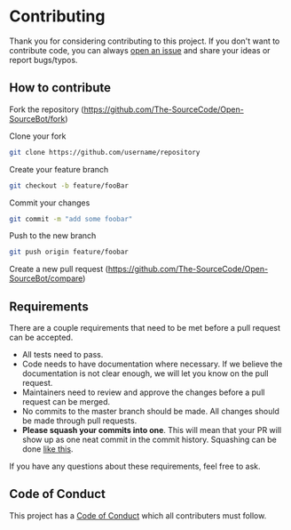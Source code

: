 # Contributing
Thank you for considering contributing to this project. If you don't want to contribute code, you can always [open an issue](https://github.com/The-SourceCode/Open-SourceBot/issues/new) and share your ideas or report bugs/typos.

## How to contribute
Fork the repository (https://github.com/The-SourceCode/Open-SourceBot/fork)

Clone your fork
```sh
git clone https://github.com/username/repository
```

Create your feature branch
```sh
git checkout -b feature/fooBar
```

Commit your changes
```sh
git commit -m "add some foobar"
```

Push to the new branch
```sh
git push origin feature/foobar
```

Create a new pull request (https://github.com/The-SourceCode/Open-SourceBot/compare)

## Requirements
There are a couple requirements that need to be met before a pull request can be accepted.

- All tests need to pass.
- Code needs to have documentation where necessary. If we believe the documentation is not clear enough, we will let you know on the pull request.
- Maintainers need to review and approve the changes before a pull request can be merged.
- No commits to the master branch should be made. All changes should be made through pull requests.
- **Please squash your commits into one**. This will mean that your PR will show up as one neat commit in the commit history. Squashing can be done [like this](https://www.internalpointers.com/post/squash-commits-into-one-git).

If you have any questions about these requirements, feel free to ask.

## Code of Conduct
This project has a [Code of Conduct](CODE_OF_CONDUCT.md) which all contributers must follow.
